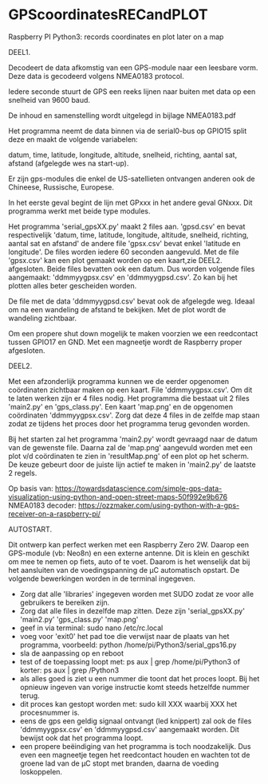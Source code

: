 # GPScoordinatesRECandPLOT
Raspberry PI Python3: records coordinates en plot later on a map

DEEL1.

Decodeert de data afkomstig van een GPS-module naar een leesbare vorm. Deze data is gecodeerd volgens NMEA0183 protocol.

Iedere seconde stuurt de GPS een reeks lijnen naar buiten met data op een snelheid van 9600 baud.

De inhoud en samenstelling wordt uitgelegd in bijlage NMEA0183.pdf

Het programma neemt de data binnen via de serial0-bus op GPIO15 split deze en maakt de volgende variabelen:

datum, time, latitude, longitude, altitude, snelheid, richting, aantal sat, afstand (afgelegde wes na start-up).

Er zijn gps-modules die enkel de US-satellieten ontvangen anderen ook de Chineese, Russische, Europese.

In het eerste geval begint de lijn met GPxxx in het andere geval GNxxx. Dit programma werkt met beide type modules.

Het programma 'serial_gpsXX.py' maakt 2 files aan. 'gpsd.csv' en bevat respectivelijk 'datum, time, latitude, longitude, altitude, snelheid, richting, aantal sat en afstand' de andere file 'gpsx.csv' bevat enkel 'latitude en longitude'. De files worden iedere 60 seconden aangevuld. Met de file 'gpsx.csv' kan een plot gemaakt worden op een kaart,zie DEEL2.  afgesloten. 
Beide files bevatten ook een datum. Dus worden volgende files aangemaakt: 'ddmmyygpsx.csv' en 'ddmmyygpsd.csv'. Zo kan bij het plotten alles beter gescheiden worden.

De file met de data 'ddmmyygpsd.csv' bevat ook de afgelegde weg. Ideaal om na een wandeling de afstand te bekijken. Met de plot wordt de wandeling zichtbaar.

Om een propere shut down mogelijk te maken voorzien we een reedcontact tussen GPIO17 en GND. Met een magneetje wordt de Raspberry proper afgesloten.


DEEL2.

Met een afzonderlijk programma kunnen we de eerder opgenomen coördinaten zichtbaar maken op een kaart. File 'ddmmyygpsx.csv'. Om dit te laten werken zijn er 4 files nodig. Het programma die bestaat uit 2 files 'main2.py' en 'gps_class.py'. Een kaart 'map.png' en de opgenomen coördinaten 'ddmmyygpsx.csv'. Zorg dat deze 4 files in de zelfde map staan zodat ze tijdens het proces door het programma terug gevonden worden.

Bij het starten zal het programma 'main2.py' wordt gevraagd naar de datum van de gewenste file. Daarna zal de 'map.png' aangevuld worden met een plot v/d coördinaten te zien in 'resultMap.png' of een plot op het scherm. De keuze gebeurt door de juiste lijn actief te maken in 'main2.py' de laatste 2 regels.

Op basis van: https://towardsdatascience.com/simple-gps-data-visualization-using-python-and-open-street-maps-50f992e9b676
NMEA0183 decoder: https://ozzmaker.com/using-python-with-a-gps-receiver-on-a-raspberry-pi/


AUTOSTART.

Dit ontwerp kan perfect werken met een Raspberry Zero 2W. Daarop een GPS-module (vb: Neo8n) en een externe antenne. Dit is klein en geschikt om mee te nemen op fiets, auto of te voet. Daarom is het wenselijk dat bij het aansluiten van de voedingspanning de µC automatisch opstart.
De volgende bewerkingen worden in de terminal ingegeven.
- Zorg dat alle 'libraries' ingegeven worden met SUDO zodat ze voor alle gebruikers te bereiken zijn.
- Zorg dat alle files in dezelfde map zitten. Deze zijn 'serial_gpsXX.py' 'main2.py' 'gps_class.py' 'map.png' 
- geef in via terminal: sudo nano /etc/rc.local 
- voeg voor 'exit0' het pad toe die verwijst naar de plaats van het programma, voorbeeld: python /home/pi/Python3/serial_gps16.py 
- sla de aanpassing op en reboot
- test of de toepassing loopt met: ps aux | grep /home/pi/Python3 of korter: ps aux | grep /Python3  
- als alles goed is ziet u een nummer die toont dat het proces loopt. Bij het opnieuw ingeven van vorige instructie komt steeds hetzelfde nummer terug.
- dit proces kan gestopt worden met: sudo kill XXX waarbij XXX het procesnummer is.
- eens de gps een geldig signaal ontvangt (led knippert) zal ook de files 'ddmmyygpsx.csv' en 'ddmmyygpsd.csv' aangemaakt worden. Dit bewijst ook dat het programma   loopt. 
- een propere beëindiging van het programma is toch noodzakelijk. Dus even een magneetje tegen het reedcontact houden en wachten tot de groene lad van de µC stopt met branden, daarna de voeding loskoppelen.

